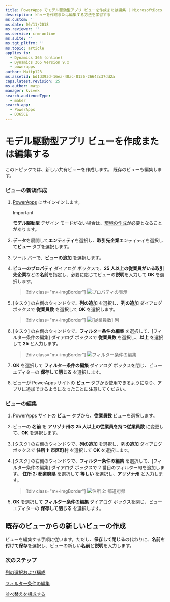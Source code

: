 ```yaml
---
title: PowerApps でモデル駆動型アプリ ビューを作成または編集 | MicrosoftDocs
description: ビューを作成または編集する方法を学習する
ms.custom: ''
ms.date: 06/11/2018
ms.reviewer: ''
ms.service: crm-online
ms.suite: ''
ms.tgt_pltfrm: ''
ms.topic: article
applies_to:
  - Dynamics 365 (online)
  - Dynamics 365 Version 9.x
  - powerapps
author: Mattp123
ms.assetid: bd1d393d-16ea-40ac-8136-26643c37dd2a
caps.latest.revision: 25
ms.author: matp
manager: kvivek
search.audienceType:
  - maker
search.app:
  - PowerApps
  - D365CE
---
```

# <a name="create-or-edit-a-model-driven-app-view"></a>モデル駆動型アプリ ビューを作成または編集する

<a name="BKMK_CreatingAndEditingViews"></a>   

 このトピックでは、新しい共有ビューを作成します。 既存のビューも編集します。  
  
### <a name="create-a-new-view"></a>ビューの新規作成  
  
1.  [PowerApps](https://web.powerapps.com/?utm_source=padocs&utm_medium=linkinadoc&utm_campaign=referralsfromdoc) にサインインします。  

    

    > [!IMPORTANT]
    > **モデル駆動型** デザイン モードがない場合は、[環境の作成](https://docs.microsoft.com/powerapps/administrator/create-environment)が必要となることがあります。 

2.  **データ**を展開して**エンティティ**を選択し、**取引先企業**エンティティを選択して**ビュー** タブを選択します。 

3.  ツール バーで、**ビューの追加** を選択します。  

4.  **ビューのプロパティ** ダイアログ ボックスで、**25 人以上の従業員がいる取引先企業**などの**名前**を指定し、必要に応じてビューの**説明**を入力して **OK** を選択します。

    > [!div class="mx-imgBorder"] 
    > ![プロパティの表示](media/view-properties.png)
  
5.  [タスク] の右側のウィンドウで、**列の追加** を選択し、**列の追加** ダイアログ ボックスで **従業員数** を選択して **OK** を選択します。  

    > [!div class="mx-imgBorder"] 
    > ![[従業員数] 列](media/column-no-employees.png)
  
6. [タスク] の右側のウィンドウで、**フィルター条件の編集** を選択して、[フィルター条件の編集] ダイアログ ボックスで **従業員数** を選択し、**以上** を選択して **25** と入力します。  

    > [!div class="mx-imgBorder"] 
    > ![フィルター条件の編集](media/edit-filter-criteria.png)

7.  **OK** を選択して **フィルター条件の編集** ダイアログ ボックスを閉じ、ビュー エディターの **保存して閉じる** を選択します。  
  
8.  ビューが PowerApps サイトの **ビュー** タブから使用できるようになり、アプリに追加できるようになったことに注意してください。
  
### <a name="edit-a-view"></a>ビューの編集  
  
1.  PowerApps サイトの **ビュー** タブから、**従業員数** ビューを選択します。
  
2.  ビューの **名前** を **アリゾナ州の 25 人以上の従業員を持つ従業員数** に変更して、**OK** を選択します。  

3.  [タスク] の右側のウィンドウで、**列の追加** を選択し、**列の追加** ダイアログ ボックスで **住所 1: 市区町村** を選択して **OK** を選択します。  

4. [タスク] の右側のウィンドウで、**フィルター条件の編集** を選択して、[フィルター条件の編集] ダイアログ ボックスで 2 番目のフィルター句を追加します。 **住所 2: 都道府県** を選択して **等しい** を選択し、**アリゾナ州** と入力します。 

    > [!div class="mx-imgBorder"] 
    > ![住所 2: 都道府県](media/column-address-2-state.png)

5. **OK** を選択して **フィルター条件の編集** ダイアログ ボックスを閉じ、ビュー エディターの **保存して閉じる** を選択します。  
  

## <a name="create-a-new-view-from-an-existing-view"></a>既存のビューからの新しいビューの作成  
 ビューを編集する手順に従います。ただし、**保存して閉じる**の代わりに、**名前を付けて保存**を選択し、ビューの新しい**名前**と**説明**を入力します。  
 
### <a name="next-steps"></a>次のステップ
[列の選択および構成](choose-and-configure-columns.md)  
  
[フィルター条件の編集](edit-filter-criteria.md)  
  
[並べ替えを構成する](configure-sorting.md)  
